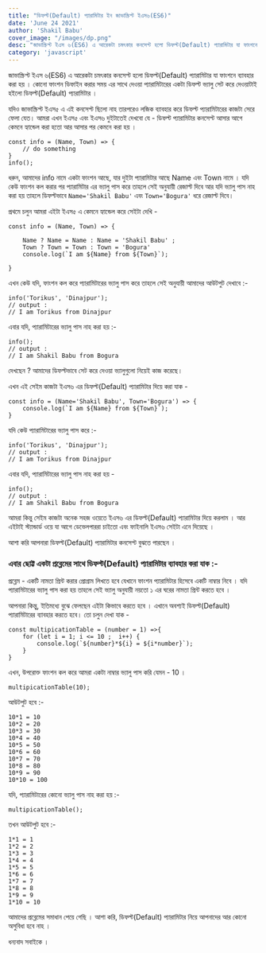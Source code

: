 ```yaml
---
title: "ডিফল্ট(Default) প্যারামিটার ইন জাভাস্ক্রিপ্ট ইএস৬(ES6)"
date: 'June 24 2021'
author: 'Shakil Babu'
cover_image: "/images/dp.png"
desc: "জাভাস্ক্রিপ্ট ইএস ৬(ES6) এ আরেকটা চমৎকার কনসেপ্ট হলো ডিফল্ট(Default) প্যারামিটার যা ফাংশনে ব্যাবহার করা হয় । কোনো ফাংশন ডিফাইন করার সময় এর সাথে দেওয়া প্যারামিটারের একটা ডিফল্ট ভ্যালু সেট করে দেওয়াটাই হইলো ডিফল্ট(Default) প্যারামিটার । যদিও জাভাস্ক্রিপ্ট ইএস৫ এ এই কনসেপ্ট ছিলো নাহ তারপরেও লজিক ব্যাবহার করে ডিফল্ট প্যারামিটারের কাজটা সেরে ফেলা যেত। "
category: 'javascript'
---
```


জাভাস্ক্রিপ্ট ইএস ৬(ES6) এ আরেকটা চমৎকার কনসেপ্ট হলো ডিফল্ট(Default) প্যারামিটার যা ফাংশনে ব্যাবহার করা হয় । কোনো ফাংশন ডিফাইন করার সময় এর সাথে দেওয়া প্যারামিটারের একটা ডিফল্ট ভ্যালু সেট করে দেওয়াটাই হইলো ডিফল্ট(Default) প্যারামিটার ।

যদিও জাভাস্ক্রিপ্ট ইএস৫ এ এই কনসেপ্ট ছিলো নাহ তারপরেও লজিক ব্যাবহার করে ডিফল্ট প্যারামিটারের কাজটা সেরে ফেলা যেত। আমরা এখন ইএস৫ এবং ইএস৬ দুইটাতেই দেখবো যে - ডিফল্ট প্যারামিটার কনসেপ্ট আসার আগে কেমনে হ্যান্ডেল করা হতো আর 
আসার পর কেমনে করা হয় ।

```
const info = (Name, Town) => {
    // do something
}
info();
```
ধরুন, আমাদের info নামে একটা ফাংশন আছে, যার দুইটা প্যারামিটার আছে Name এবং Town নামে । যদি কেউ ফাংশন কল করার পর প্যারামিটার এর ভ্যালু পাস করে তাহলে সেই অনুযায়ী রেজাল্ট দিবে আর যদি ভ্যালু পাস নাহ করা হয় তাহলে 
ডিফল্টভাবে ```Name='Shakil Babu'``` এবং ```Town='Bogura'``` ধরে রেজাল্ট দিবে। 

প্রথমে চলুন আমরা এইটা ইএস৫ এ কেমনে হ্যান্ডেল করে সেইটা দেখি -

```
const info = (Name, Town) => {

    Name ? Name = Name : Name = 'Shakil Babu' ; 
    Town ? Town = Town : Town = 'Bogura' 
    console.log(`I am ${Name} from ${Town}`);
    
}
```

এখন কেউ যদি, ফাংশন কল করে প্যারামিটারের ভ্যালু পাস করে তাহলে সেই অনুযায়ী আমাদের আউটপুট দেখাবে :-

```
info('Torikus', 'Dinajpur');
// output :
// I am Torikus from Dinajpur
```
এবার যদি, প্যারামিটারের ভ্যালু পাস নাহ করা হয় :-

```
info();
// output :
// I am Shakil Babu from Bogura
```

দেখছেন ? আমাদের ডিফল্টভাবে সেট করে দেওয়া ভ্যালুগুলো নিয়েই কাজ করেছে।


এখন এই সেইম কাজটা ইএস৬ এর ডিফল্ট(Default) প্যারামিটার দিয়ে করা যাক - 

```
const info = (Name='Shakil Babu', Town='Bogura') => {
    console.log(`I am ${Name} from ${Town}`);
}
```

যদি কেউ প্যারামিটারের ভ্যালু পাস করে :-

```
info('Torikus', 'Dinajpur');
// output :
// I am Torikus from Dinajpur
```

এবার যদি, প্যারামিটারের ভ্যালু পাস নাহ করা হয় -

```
info();
// output :
// I am Shakil Babu from Bogura
```

আমরা কিন্তু সেইম কাজটা অনেক সহজ ওয়েতে ইএস৬ এর ডিফল্ট(Default) প্যারামিটার দিয়ে করলাম । আর এইটাই স্ট্যান্ডার্ড ওয়ে যা আগে ডেভেলপাররা চাইতো এবং ফাইনালি ইএস৬ সেইটা এনে দিয়েছে ।

আশা করি আপনারা ডিফল্ট(Default) প্যারামিটার কনসেপ্ট বুঝতে পারছেন ।


### এবার ছোট্ট একটা প্রব্লেমের সাথে ডিফল্ট(Default) প্যারামিটার ব্যাবহার করা যাক :-

প্রব্লেম - একটি নামতা প্রিন্ট করার প্রোগ্রাম লিখতে হবে যেখানে ফাংশন প্যারামিটার হিসেবে একটি নাম্বার নিবে । যদি প্যারামিটারের ভ্যালু পাস করা হয় তাহলে সেই ভ্যালু অনুযায়ী নয়তো ১ এর ঘরের নামতা প্রিন্ট করতে হবে ।

আপনারা কিন্তু, ইতিমধ্যে বুঝে ফেলছেন এইটা কিভাবে করতে হবে । এখানে অবশ্যই ডিফল্ট(Default) প্যারামিটারের ব্যাবহার করতে হবে।
তো চলুন দেখা যাক -

```
const multipicationTable = (number = 1) =>{
    for (let i = 1; i <= 10 ;  i++) {
        console.log(`${number}*${i} = ${i*number}`);
    }
}
```

এখন, উপরোক্ত ফাংশন কল করে আমরা একটা নাম্বার ভ্যালু পাস করি যেমন - 10 । 

```
multipicationTable(10);
```
আউটপুট হবে :-
```
10*1 = 10
10*2 = 20
10*3 = 30
10*4 = 40
10*5 = 50
10*6 = 60
10*7 = 70
10*8 = 80
10*9 = 90
10*10 = 100
```

যদি, প্যারামিটারের কোনো ভ্যালু পাস নাহ করা হয় :-

```
multipicationTable();
```

তখন আউটপুট হবে :-
```
1*1 = 1
1*2 = 2
1*3 = 3
1*4 = 4
1*5 = 5
1*6 = 6
1*7 = 7
1*8 = 8
1*9 = 9
1*10 = 10
```

আমাদের প্রব্লেমের সমাধান পেয়ে গেছি । 
আশা করি, ডিফল্ট(Default) প্যারামিটার নিয়ে আপনাদের আর কোনো অসুবিধা হবে নাহ । 

ধন্যবাদ সবাইকে । 